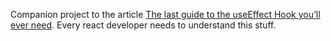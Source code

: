 Companion project to the article [The last guide to the useEffect Hook you’ll ever need](https://blog.logrocket.com/guide-to-react-useeffect-hook/). Every react developer needs to understand this stuff.
